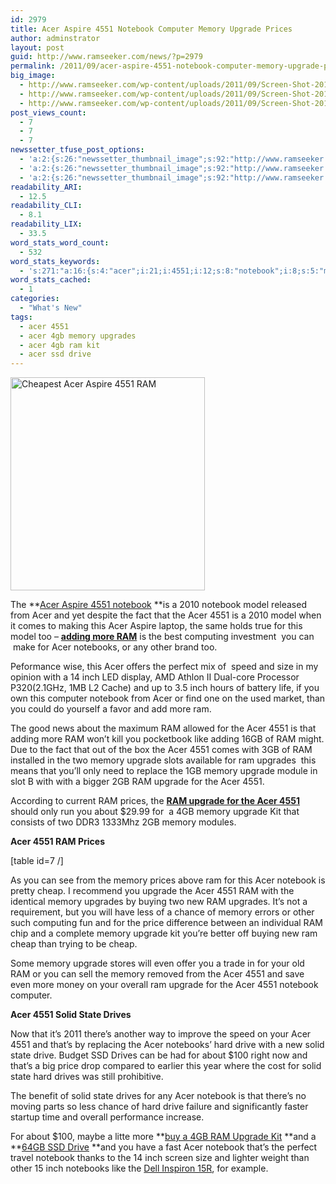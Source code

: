 ```yaml
---
id: 2979
title: Acer Aspire 4551 Notebook Computer Memory Upgrade Prices
author: adminstrator
layout: post
guid: http://www.ramseeker.com/news/?p=2979
permalink: /2011/09/acer-aspire-4551-notebook-computer-memory-upgrade-prices/
big_image:
  - http://www.ramseeker.com/wp-content/uploads/2011/09/Screen-Shot-2011-09-27-at-3.26.14-PM.png
  - http://www.ramseeker.com/wp-content/uploads/2011/09/Screen-Shot-2011-09-27-at-3.26.14-PM.png
  - http://www.ramseeker.com/wp-content/uploads/2011/09/Screen-Shot-2011-09-27-at-3.26.14-PM.png
post_views_count:
  - 7
  - 7
  - 7
newssetter_tfuse_post_options:
  - 'a:2:{s:26:"newssetter_thumbnail_image";s:92:"http://www.ramseeker.com/wp-content/uploads/2011/09/Screen-Shot-2011-09-27-at-3.26.14-PM.png";s:24:"newssetter_disable_image";s:4:"true";}'
  - 'a:2:{s:26:"newssetter_thumbnail_image";s:92:"http://www.ramseeker.com/wp-content/uploads/2011/09/Screen-Shot-2011-09-27-at-3.26.14-PM.png";s:24:"newssetter_disable_image";s:4:"true";}'
  - 'a:2:{s:26:"newssetter_thumbnail_image";s:92:"http://www.ramseeker.com/wp-content/uploads/2011/09/Screen-Shot-2011-09-27-at-3.26.14-PM.png";s:24:"newssetter_disable_image";s:4:"true";}'
readability_ARI:
  - 12.5
readability_CLI:
  - 8.1
readability_LIX:
  - 33.5
word_stats_word_count:
  - 532
word_stats_keywords:
  - 's:271:"a:16:{s:4:"acer";i:21;i:4551;i:12;s:8:"notebook";i:8;s:5:"model";i:3;s:6:"adding";i:3;s:4:"inch";i:4;s:6:"memory";i:10;s:7:"upgrade";i:10;s:8:"upgrades";i:3;s:6:"prices";i:3;s:5:"cheap";i:3;s:5:"solid";i:4;s:5:"state";i:4;s:6:"drives";i:4;s:4:"hard";i:3;s:5:"drive";i:4;}";'
word_stats_cached:
  - 1
categories:
  - "What's New"
tags:
  - acer 4551
  - acer 4gb memory upgrades
  - acer 4gb ram kit
  - acer ssd drive
---
```

[<img class="alignleft size-full wp-image-2980" title="Acer Aspire 4551 Memory Upgrades" src="http://www.ramseeker.com/wp-content/uploads/2011/09/Screen-Shot-2011-09-27-at-3.26.14-PM.png" alt="Cheapest Acer Aspire 4551 RAM " width="311" height="341" />  
][1]

The **[Acer Aspire 4551 notebook][1] **is a 2010 notebook model released from Acer and yet despite the fact that the Acer 4551 is a 2010 model when it comes to making this Acer Aspire laptop, the same holds true for this model too &#8211; **[adding more RAM][2]** is the best computing investment  you can  make for Acer notebooks, or any other brand too.

Peformance wise, this Acer offers the perfect mix of  speed and size in my opinion with a 14 inch LED display, AMD Athlon II Dual-core Processor P320(2.1GHz, 1MB L2 Cache) and up to 3.5 inch hours of battery life, if you own this computer notebook from Acer or find one on the used market, than you could do yourself a favor and add more ram.

The good news about the maximum RAM allowed for the Acer 4551 is that adding more RAM won&#8217;t kill you pocketbook like adding 16GB of RAM might. Due to the fact that out of the box the Acer 4551 comes with 3GB of RAM installed in the two memory upgrade slots available for ram upgrades  this means that you&#8217;ll only need to replace the 1GB memory upgrade module in slot B with with a bigger 2GB RAM upgrade for the Acer 4551.

According to current RAM prices, the **[RAM upgrade for the Acer 4551][2]** should only run you about $29.99 for  a 4GB memory upgrade Kit that consists of two DDR3 1333Mhz 2GB memory modules.

**Acer 4551 RAM Prices**

[table id=7 /]

As you can see from the memory prices above ram for this Acer notebook is pretty cheap. I recommend you upgrade the Acer 4551 RAM with the identical memory upgrades by buying two new RAM upgrades. It&#8217;s not a requirement, but you will have less of a chance of memory errors or other such computing fun and for the price difference between an individual RAM chip and a complete memory upgrade kit you&#8217;re better off buying new ram cheap than trying to be cheap.

Some memory upgrade stores will even offer you a trade in for your old RAM or you can sell the memory removed from the Acer 4551 and save even more money on your overall ram upgrade for the Acer 4551 notebook computer.

**Acer 4551 Solid State Drives**

Now that it&#8217;s 2011 there&#8217;s another way to improve the speed on your Acer 4551 and that&#8217;s by replacing the Acer notebooks&#8217; hard drive with a new solid state drive. Budget SSD Drives can be had for about $100 right now and that&#8217;s a big price drop compared to earlier this year where the cost for solid state hard drives was still prohibitive.

The benefit of solid state drives for any Acer notebook is that there&#8217;s no moving parts so less chance of hard drive failure and significantly faster startup time and overall performance increase.

For about $100, maybe a litte more **[buy a 4GB RAM Upgrade Kit][3] **and a **[64GB SSD Drive][4] **and you have a fast Acer notebook that&#8217;s the perfect travel notebook thanks to the 14 inch screen size and lighter weight than other 15 inch notebooks like the [Dell Inspiron 15R][5], for example.

 [1]: http://www.amazon.com/dp/B003NR847I/ref=as_li_ss_til?tag=ramseeker-20&camp=213381&creative=390973&linkCode=as4&creativeASIN=B003NR847I&adid=0BHYSP5P6NCVJF42MG7J&
 [2]: http://www.ramseeker.com/crucial
 [3]: http://www.dpbolvw.net/click-1548159-10273954?url=http%3A%2F%2Fwww.crucial.com%2Fstore%2Faffiliateredirect.asp%3Fimodule%3DCT25664BC1339%26aid%3D10273954%26cid%3D777292%26subid%3D890%26PRS%3Duscj&cjsku=CT25664BC1339
 [4]: http://www.ramseeker.com/best-ssd-hard-drives-for-2011/ "Best SSD Hard Drives for 2011"
 [5]: http://www.ramseeker.com/dell-inspiron-15r-2nd-generation-laptop-memory-upgrades/ "Dell Inspiron 15R 2nd Generation Laptop Memory Upgrades"